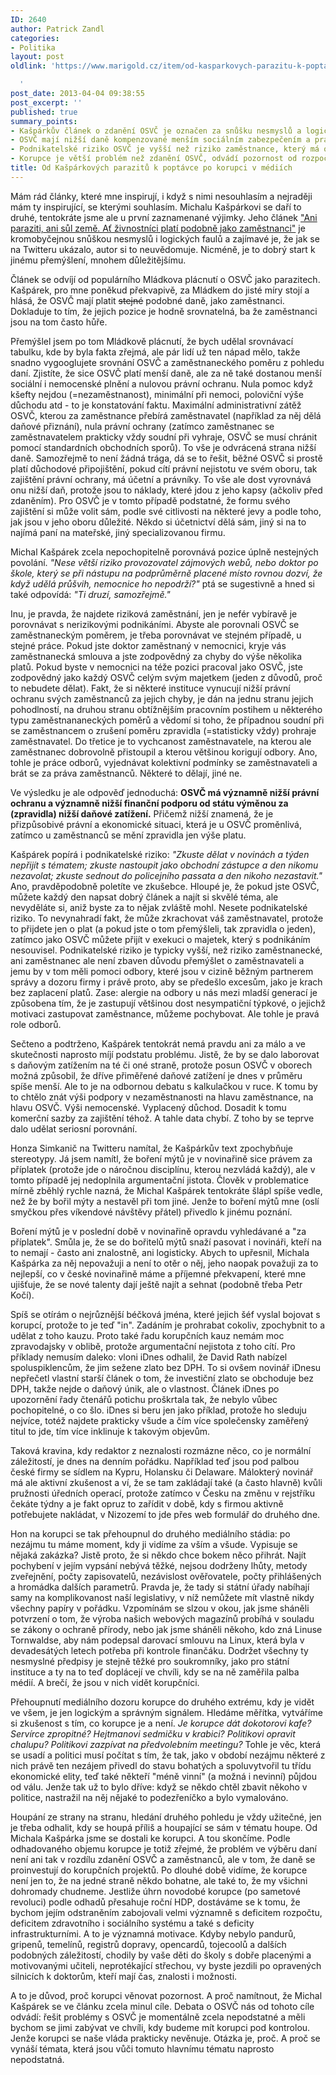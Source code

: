 ```yaml
---
ID: 2640
author: Patrick Zandl
categories:
- Politika
layout: post
oldlink: 'https://www.marigold.cz/item/od-kasparkovych-parazitu-k-poptavce-po-korupci-v-mediich

  '
post_date: 2013-04-04 09:38:55
post_excerpt: ''
published: true
summary_points:
- Kašpárkův článek o zdanění OSVČ je označen za snůšku nesmyslů a logických faulů.
- OSVČ mají nižší daně kompenzované menším sociálním zabezpečením a právní ochranou.
- Podnikatelské riziko OSVČ je vyšší než riziko zaměstnance, který má odbory.
- Korupce je větší problém než zdanění OSVČ, odvádí pozornost od rozpočtových deficitů.
title: Od Kašpárkových parazitů k poptávce po korupci v médiích
---
```


<p>Mám rád články, které mne inspirují, i když s nimi nesouhlasím a nejraději mám ty inspirující, se kterými souhlasím. Michalu Kašpárkovi se daří to druhé, tentokráte jsme ale u první zaznamenané výjimky. Jeho článek <a href="http://www.penize.cz/dan-z-prijmu/252276-ani-paraziti-ani-sul-zeme-at-zivnostnici-plati-podobne-jako-zamestnanci">"Ani paraziti, ani sůl země. Ať živnostníci platí podobně jako zaměstnanci"</a> je kromobyčejnou snůškou nesmyslů i logických faulů a zajímavé je, že jak se na Twitteru ukázalo, autor si to neuvědomuje. Nicméně, je to dobrý start k jinému přemýšlení, mnohem důležitějšímu.</p>


<p>Článek se odvíjí od populárního Mládkova plácnutí o OSVČ jako parazitech. Kašpárek, pro mne poněkud překvapivě, za Mládkem do jisté míry stojí a hlásá, že OSVČ mají platit <span style="text-decoration: line-through;">stejné</span> podobné daně, jako zaměstnanci. Dokladuje to tím, že jejich pozice je hodně srovnatelná, ba že zaměstnanci jsou na tom často hůře.</p>

<p>Přemýšlel jsem po tom Mládkově plácnutí, že bych udělal srovnávací tabulku, kde by byla fakta zřejmá, ale pár lidí už ten nápad mělo, takže snadno vygooglujete srovnání OSVČ a zaměstnaneckého poměru z pohledu daní. Zjistíte, že sice OSVČ platí menší daně, ale za ně také dostanou menší sociální i nemocenské plnění a nulovou právní ochranu. Nula pomoc když kšefty nejdou (=nezaměstnanost), minimální při nemoci, poloviční výše důchodu atd - to je konstatování faktu. Maximální administrativní zátěž OSVČ, kterou za zaměstnance přebírá zaměstnavatel (například za něj dělá daňové přiznání), nula právní ochrany (zatímco zaměstnanec se zaměstnavatelem prakticky vždy soudní při vyhraje, OSVČ se musí chránit pomocí standardních obchodních sporů). To vše je odvrácená strana nižší daně. Samozřejmě to není žádná trága, dá se to řešit, běžné OSVČ si prostě platí důchodové připojištění, pokud cítí právní nejistotu ve svém oboru, tak zajištění právní ochrany, má účetní a právníky. To vše ale dost vyrovnává onu nižší daň, protože jsou to náklady, které jdou z jeho kapsy (ačkoliv před zdaněním). Pro OSVČ je v tomto případě podstatné, že formu svého zajištění si může volit sám, podle své citlivosti na některé jevy a podle toho, jak jsou v jeho oboru důležité. Někdo si účetnictví dělá sám, jiný si na to najímá paní na mateřské, jiný specializovanou firmu.</p>

<p>Michal Kašpárek zcela nepochopitelně porovnává pozice úplně nestejných povolání.<em> "Nese větší riziko provozovatel zájmových webů, nebo doktor po škole, který se při nástupu na podprůměrně placené místo rovnou dozví, že když udělá průšvih, nemocnice ho nepodrží?"</em> ptá se sugestivně a hned si také odpovídá: <em>"Ti druzí, samozřejmě."</em></p>

<p>Inu, je pravda, že najdete riziková zaměstnání, jen je nefér vybíravě je porovnávat s nerizikovými podnikáními. Abyste ale porovnali OSVČ se zaměstnaneckým poměrem, je třeba porovnávat ve stejném případě, u stejné práce. Pokud jste doktor zaměstnaný v nemocnici, kryje vás zaměstnanecká smlouva a jste zodpovědný za chyby do výše několika platů. Pokud byste v nemocnici na téže pozici pracoval jako OSVČ, jste zodpovědný jako každý OSVČ celým svým majetkem (jeden z důvodů, proč to nebudete dělat). Fakt, že si některé instituce vynucují nižší právní ochranu svých zaměstnanců za jejich chyby, je dán na jednu stranu jejich pohodlností, na druhou stranu obtížnějším pracovním postihem u některého typu zaměstnananeckých poměrů a vědomí si toho, že případnou soudní při se zaměstnancem o zrušení poměru zpravidla (=statisticky vždy) prohraje zaměstnavatel. Do třetice je to vychcanost zaměstnavatele, na kterou ale zaměstnanec dobrovolně přistoupil a kterou většinou korigují odbory. Ano, tohle je práce odborů, vyjednávat kolektivní podmínky se zaměstnavateli a brát se za práva zaměstnanců. Některé to dělají, jiné ne.</p>

<p>Ve výsledku je ale odpověď jednoduchá: <strong>OSVČ má významně nižší právní ochranu a významně nižší finanční podporu od státu výměnou za (zpravidla) nižší daňové zatížení.</strong> Přičemž nižší znamená, že je přizpůsobivé právní a ekonomické situaci, která je u OSVČ proměnlivá, zatímco u zaměstnanců se mění zpravidla jen výše platu.</p>

<p>Kašpárek popírá i podnikatelské riziko: <em>"Zkuste dělat v novinách a týden nepřijít s tématem; zkuste nastoupit jako obchodní zástupce a den nikomu nezavolat; zkuste sednout do policejního passata a den nikoho nezastavit."</em> Ano, pravděpodobně poletíte ve zkušebce. Hloupé je, že pokud jste OSVČ, můžete každý den napsat dobrý článek a najít si skvělé téma, ale nevyděláte si, aniž byste za to nějak zvláště mohl. Nesete podnikatelské riziko. To nevynahradí fakt, že může zkrachovat váš zaměstnavatel, protože to přijdete jen o plat (a pokud jste o tom přemýšleli, tak zpravidla o jeden), zatímco jako OSVČ můžete přijít v exekuci o majetek, který s podnikáním nesouvisel. Podnikatelské riziko je typicky vyšší, než riziko zaměstnanecké, ani zaměstnanec ale není zbaven důvodu přemýšlet o zaměstnavateli a jemu by v tom měli pomoci odbory, které jsou v cizině běžným partnerem správy a dozoru firmy i právě proto, aby se předešlo excesům, jako je krach bez zaplacení platů. Zase: alergie na odbory u nás mezi mladší generací je způsobena tím, že je zastupují většinou dost nesympatiční týpkové, o jejichž motivaci zastupovat zaměstnance, můžeme pochybovat. Ale tohle je pravá role odborů.</p>

<p>Sečteno a podtrženo, Kašpárek tentokrát nemá pravdu ani za málo a ve skutečnosti naprosto míjí podstatu problému. Jistě, že by se dalo laborovat s daňovým zatížením na té či oné straně, protože posun OSVČ v oborech možná způsobil, že dříve přiměřené daňové zatížení je dnes v průměru spíše menší. Ale to je na odbornou debatu s kalkulačkou v ruce. K tomu by to chtělo znát výši podpory v nezaměstnanosti na hlavu zaměstnance, na hlavu OSVČ. Výši nemocenské. Vyplacený důchod. Dosadit k tomu komerční sazby za zajištění téhož. A tahle data chybí. Z toho by se teprve dalo udělat seriosní porovnání.</p>

<p>Honza Simkanič na Twitteru namítal, že Kašpárkův text zpochybňuje stereotypy. Já jsem namítl, že boření mýtů je v novinařině sice právem za příplatek (protože jde o náročnou disciplínu, kterou nezvládá každý), ale v tomto případě jej nedoplnila argumentační jistota. Člověk v problematice mírně zběhlý rychle nazná, že Michal Kašpárek tentokráte šlápl spíše vedle, než že by bořil mýty a nestavěl při tom jiné. Jenže to boření mýtů mne (oslí smyčkou přes víkendové návštěvy přátel) přivedlo k jinému poznání.</p>

<p>Boření mýtů je v poslední době v novinařině opravdu vyhledávané a "za příplatek". Smůla je, že se do bořitelů mýtů snaží pasovat i novináři, kteří na to nemají - často ani znalostně, ani logisticky. Abych to upřesnil, Michala Kašpárka za něj nepovažuji a není to otěr o něj, jeho naopak považuji za to nejlepší, co v české novinařině máme a příjemné překvapení, které mne ujišťuje, že se nové talenty dají ještě najít a sehnat (podobně třeba Petr Kočí).</p>

<p>Spíš se otírám o nejrůznější béčková jména, které jejich šéf vyslal bojovat s korupcí, protože to je teď "in". Zadáním je prohrabat cokoliv, zpochybnit to a udělat z toho kauzu. Proto také řadu korupčních kauz nemám moc zpravodajsky v oblibě, protože argumentační nejistota z toho cítí. Pro příklady nemusím daleko: vloni iDnes odhalil, že David Rath nabízel spoluspiklencům, že jim sežene zlato bez DPH. To si ovšem novinář iDnesu nepřečetl vlastní starší článek o tom, že investiční zlato se obchoduje bez DPH, takže nejde o daňový únik, ale o vlastnost. Článek iDnes po upozornění řady čtenářů potichu proškrtala tak, že nebylo vůbec pochopitelné, o co šlo. iDnes si beru jen jako příklad, protože ho sleduju nejvíce, totéž najdete prakticky všude a čím více společensky zaměřený titul to jde, tím více inklinuje k takovým objevům. </p>

<p>Taková kravina, kdy redaktor z neznalosti rozmázne něco, co je normální záležitostí, je dnes na denním pořádku. Například teď jsou pod palbou české firmy se sídlem na Kypru, Holansku či Delaware. Málokterý novinář má ale aktivní zkušenost a ví, že se tam zakládají také (a často hlavně) kvůli pružnosti úředních operací, protože zatímco v Česku na změnu v rejstříku čekáte týdny a je fakt opruz to zařídit v době, kdy s firmou aktivně potřebujete nakládat, v Nizozemí to jde přes web formulář do druhého dne.</p>

<p>Hon na korupci se tak přehoupnul do druhého mediálního stádia: po nezájmu tu máme moment, kdy ji vidíme za vším a všude. Vypisuje se nějaká zakázka? Jistě proto, že si někdo chce bokem něco přihrát. Najít pochybení v jejím vypsání nebývá těžké, nejsou dodrženy lhůty, metody zveřejnění, počty zapisovatelů, nezávislost ověřovatele, počty přihlášených a hromádka dalších parametrů. Pravda je, že tady si státní úřady nabíhají samy na komplikovanost naší legislativy, v níž nemůžete mít vlastně nikdy všechny papíry v pořádku. Vzpomínám se slzou v okou, jak jsme sháněli potvrzení o tom, že výroba našich webových magazínů probíhá v souladu se zákony o ochraně přírody, nebo jak jsme sháněli někoho, kdo zná Linuse Tornwaldse, aby nám podepsal darovací smlouvu na Linux, která byla v devadesátých letech potřeba při kontrole finančáku. Dodržet všechny ty nesmyslné předpisy je stejně těžké pro soukromníky, jako pro státní instituce a ty na to teď doplácejí ve chvíli, kdy se na ně zaměřila palba médií. A brečí, že jsou v nich vidět korupčníci.</p>

<p>Přehoupnutí mediálního dozoru korupce do druhého extrému, kdy je vidět ve všem, je jen logickým a správným signálem. Hledáme měřítka, vytváříme si zkušenost s tím, co korupce je a není. <em>Je korupce dát dokotorovi kafe? Servírce zpropitné? Hejtmanovi sedmičku v krabici? Politikovi opravit chalupu? Politikovi zazpívat na předvolebním meetingu? </em>Tohle je věc, která se usadí a politici musí počítat s tím, že tak, jako v období nezájmu některé z nich právě ten nezájem přivedl do stavu bohatých a spoluvytvořil tu třídu ekonomické elity, teď také někteří "méně vinní" (a možná i nevinní) půjdou od válu. Jenže tak už to bylo dříve: když se někdo chtěl zbavit někoho v politice, nastražil na něj nějaké to podezřeníčko a bylo vymalováno.</p>

<p>Houpání ze strany na stranu, hledání druhého pohledu je vždy užitečné, jen je třeba odhalit, kdy se houpá příliš a houpající se sám v tématu houpe. Od Michala Kašpárka jsme se dostali ke korupci. A tou skončíme. Podle odhadovaného objemu korupce je totiž zřejmé, že problém ve výběru daní není ani tak v rozdílu zdanění OSVČ a zaměstnanců, ale v tom, že daně se proinvestují do korupčních projektů. Po dlouhé době vidíme, že korupce není jen to, že na jedné straně někdo bohatne, ale také to, že my všichni dohromady chudneme. Jestliže úhrn novodobé korupce (po sametové revoluci) podle odhadů přesahuje roční HDP, dostáváme se k tomu, že bychom jejím odstraněním zabojovali velmi významně s deficitem rozpočtu, deficitem zdravotního i sociálního systému a také s deficity infrastrukturními. A to je významná motivace. Kdyby nebylo pandurů, gripenů, temelínů, registrů dopravy, opencardů, tojecoolů a dalších podobných záležitostí, chodily by vaše děti do školy s dobře placenými a motivovanými učiteli, neprotékající střechou, vy byste jezdili po opravených silnicích k doktorům, kteří mají čas, znalosti i možnosti.</p>

<p>A to je důvod, proč korupci věnovat pozornost. A proč namítnout, že Michal Kašpárek se ve článku zcela minul cíle. Debata o OSVČ nás od tohoto cíle odvádí: řešit problémy s OSVČ je momentálně zcela nepodstatné a měli bychom se jimi zabývat ve chvíli, kdy budeme mít korupci pod kontrolou. Jenže korupci se naše vláda prakticky nevěnuje. Otázka je, proč. A proč se vynáší témata, která jsou vůči tomuto hlavnímu tématu naprosto nepodstatná.</p>

<p> </p>